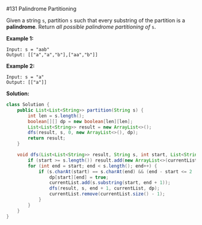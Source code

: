 #131 Palindrome Partitioning

Given a string `s`, partition `s` such that every substring of the partition is a  **palindrome**. Return *all possible palindrome partitioning of* `s`.

**Example 1:**

```
Input: s = "aab"
Output: [["a","a","b"],["aa","b"]]
```

**Example 2:**

```
Input: s = "a"
Output: [["a"]]
```

 

**Solution:**

```java
class Solution {
    public List<List<String>> partition(String s) {
        int len = s.length();
        boolean[][] dp = new boolean[len][len];
        List<List<String>> result = new ArrayList<>();
        dfs(result, s, 0, new ArrayList<>(), dp);
        return result;
    }

    void dfs(List<List<String>> result, String s, int start, List<String> currentList, boolean[][] dp) {
        if (start >= s.length()) result.add(new ArrayList<>(currentList));
        for (int end = start; end < s.length(); end++) {
            if (s.charAt(start) == s.charAt(end) && (end - start <= 2 || dp[start + 1][end - 1])) {
                dp[start][end] = true;
                currentList.add(s.substring(start, end + 1));
                dfs(result, s, end + 1, currentList, dp);
                currentList.remove(currentList.size() - 1);
            }
        }
    }
}
```

